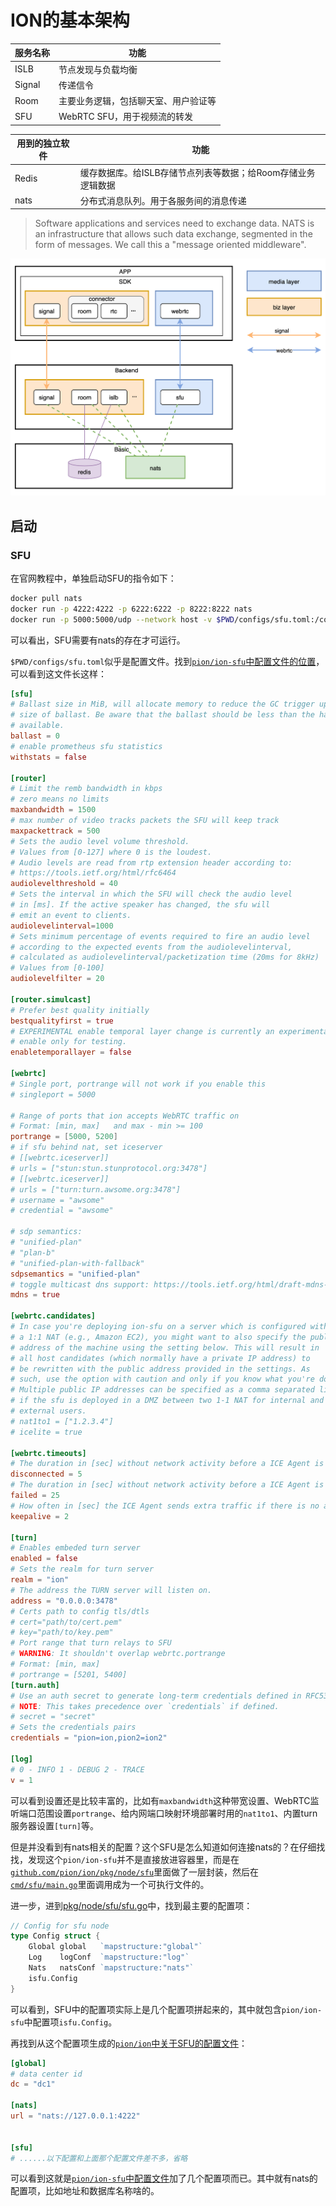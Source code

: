 # ION的基本架构

服务名称|功能
-|-
ISLB|节点发现与负载均衡
Signal|传递信令
Room|主要业务逻辑，包括聊天室、用户验证等
SFU|WebRTC SFU，用于视频流的转发

用到的独立软件|功能
-|-
Redis|缓存数据库。给ISLB存储节点列表等数据；给Room存储业务逻辑数据
nats|分布式消息队列。用于各服务间的消息传递

>Software applications and services need to exchange data. NATS is an infrastructure that allows such data exchange, segmented in the form of messages. We call this a "message oriented middleware".

![](./i/ION-Arch.png)

## 启动

### SFU

在官网教程中，单独启动SFU的指令如下：

```sh
docker pull nats
docker run -p 4222:4222 -p 6222:6222 -p 8222:8222 nats
docker run -p 5000:5000/udp --network host -v $PWD/configs/sfu.toml:/configs/sfu.toml pionwebrtc/ion:latest-sfu
```

可以看出，SFU需要有nats的存在才可运行。

`$PWD/configs/sfu.toml`似乎是配置文件。找到[`pion/ion-sfu`中配置文件的位置](https://github.com/pion/ion-sfu/blob/68545cc25230220435ee028d5a0af6e768a0a79a/config.toml)，可以看到这文件长这样：
```toml
[sfu]
# Ballast size in MiB, will allocate memory to reduce the GC trigger upto 2x the
# size of ballast. Be aware that the ballast should be less than the half of memory
# available.
ballast = 0
# enable prometheus sfu statistics
withstats = false

[router]
# Limit the remb bandwidth in kbps
# zero means no limits
maxbandwidth = 1500
# max number of video tracks packets the SFU will keep track
maxpackettrack = 500
# Sets the audio level volume threshold.
# Values from [0-127] where 0 is the loudest.
# Audio levels are read from rtp extension header according to:
# https://tools.ietf.org/html/rfc6464
audiolevelthreshold = 40
# Sets the interval in which the SFU will check the audio level
# in [ms]. If the active speaker has changed, the sfu will
# emit an event to clients.
audiolevelinterval=1000
# Sets minimum percentage of events required to fire an audio level
# according to the expected events from the audiolevelinterval,
# calculated as audiolevelinterval/packetization time (20ms for 8kHz)
# Values from [0-100]
audiolevelfilter = 20

[router.simulcast]
# Prefer best quality initially
bestqualityfirst = true
# EXPERIMENTAL enable temporal layer change is currently an experimental feature,
# enable only for testing.
enabletemporallayer = false

[webrtc]
# Single port, portrange will not work if you enable this
# singleport = 5000

# Range of ports that ion accepts WebRTC traffic on
# Format: [min, max]   and max - min >= 100
portrange = [5000, 5200]
# if sfu behind nat, set iceserver
# [[webrtc.iceserver]]
# urls = ["stun:stun.stunprotocol.org:3478"]
# [[webrtc.iceserver]]
# urls = ["turn:turn.awsome.org:3478"]
# username = "awsome"
# credential = "awsome"

# sdp semantics:
# "unified-plan"
# "plan-b"
# "unified-plan-with-fallback"
sdpsemantics = "unified-plan"
# toggle multicast dns support: https://tools.ietf.org/html/draft-mdns-ice-candidates-00
mdns = true

[webrtc.candidates]
# In case you're deploying ion-sfu on a server which is configured with
# a 1:1 NAT (e.g., Amazon EC2), you might want to also specify the public
# address of the machine using the setting below. This will result in
# all host candidates (which normally have a private IP address) to
# be rewritten with the public address provided in the settings. As
# such, use the option with caution and only if you know what you're doing.
# Multiple public IP addresses can be specified as a comma separated list
# if the sfu is deployed in a DMZ between two 1-1 NAT for internal and
# external users.
# nat1to1 = ["1.2.3.4"]
# icelite = true

[webrtc.timeouts]
# The duration in [sec] without network activity before a ICE Agent is considered disconnected
disconnected = 5
# The duration in [sec] without network activity before a ICE Agent is considered failed after disconnected
failed = 25
# How often in [sec] the ICE Agent sends extra traffic if there is no activity, if media is flowing no traffic will be sent
keepalive = 2

[turn]
# Enables embeded turn server
enabled = false
# Sets the realm for turn server
realm = "ion"
# The address the TURN server will listen on.
address = "0.0.0.0:3478"
# Certs path to config tls/dtls
# cert="path/to/cert.pem"
# key="path/to/key.pem"
# Port range that turn relays to SFU
# WARNING: It shouldn't overlap webrtc.portrange
# Format: [min, max]
# portrange = [5201, 5400]
[turn.auth]
# Use an auth secret to generate long-term credentials defined in RFC5389-10.2
# NOTE: This takes precedence over `credentials` if defined.
# secret = "secret"
# Sets the credentials pairs
credentials = "pion=ion,pion2=ion2"

[log]
# 0 - INFO 1 - DEBUG 2 - TRACE
v = 1
```

可以看到设置还是比较丰富的，比如有`maxbandwidth`这种带宽设置、WebRTC监听端口范围设置`portrange`、给内网端口映射环境部署时用的`nat1to1`、内置turn服务器设置`[turn]`等。

但是并没看到有nats相关的配置？这个SFU是怎么知道如何连接nats的？在仔细找找，发现这个`pion/ion-sfu`并不是直接放进容器里，而是在[`github.com/pion/ion/pkg/node/sfu`](https://github.com/pion/ion/tree/65dbd12eaad0f0e0a019b4d8ee80742930bcdc28/pkg/node/sfu)里面做了一层封装，然后在[`cmd/sfu/main.go`](https://github.com/pion/ion/blob/65dbd12eaad0f0e0a019b4d8ee80742930bcdc28/cmd/sfu/main.go)里面调用成为一个可执行文件的。

进一步，进到[pkg/node/sfu/sfu.go](https://github.com/pion/ion/blob/65dbd12eaad0f0e0a019b4d8ee80742930bcdc28/pkg/node/sfu/sfu.go)中，找到最主要的配置项：

```go
// Config for sfu node
type Config struct {
	Global global   `mapstructure:"global"`
	Log    logConf  `mapstructure:"log"`
	Nats   natsConf `mapstructure:"nats"`
	isfu.Config
}
```
可以看到，SFU中的配置项实际上是几个配置项拼起来的，其中就包含`pion/ion-sfu`中配置项`isfu.Config`。

再找到从这个配置项生成的[`pion/ion`中关于SFU的配置文件](https://github.com/pion/ion/blob/65dbd12eaad0f0e0a019b4d8ee80742930bcdc28/configs/sfu.toml)：
```toml
[global]
# data center id
dc = "dc1"

[nats]
url = "nats://127.0.0.1:4222"


[sfu]
# ......以下配置和上面那个配置文件差不多，省略
```

可以看到这就是[`pion/ion-sfu`中配置文件](https://github.com/pion/ion-sfu/blob/68545cc25230220435ee028d5a0af6e768a0a79a/config.toml)加了几个配置项而已。其中就有nats的配置项，比如地址和数据库名称啥的。
